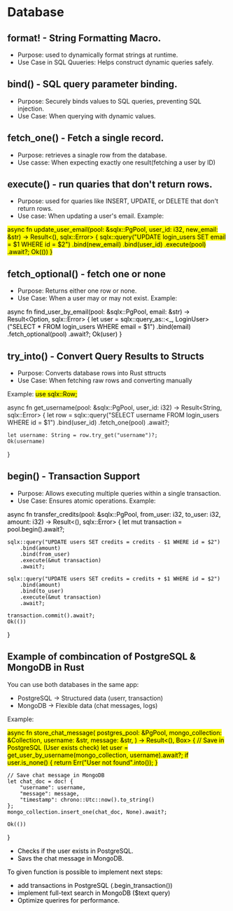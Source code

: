 # Database 

## format! - String Formatting Macro.
- Purpose: used to dynamically format strings at runtime.
- Use Case in SQL Quueries: Helps construct dynamic queries safely. 

## bind() - SQL query parameter binding.
- Purpose: Securely binds values to SQL queries, preventing SQL injection.
- Use Case: When querying with dynamic values.

## fetch_one() - Fetch a single record.
- Purpose: retrieves a sinagle row from the database.
- Use casse: When expecting exactly one result(fetching a user by ID)

## execute() - run quaries that don't return rows.
- Purpose: used for quaries like INSERT, UPDATE, or DELETE that don't return rows.
- Use case: When updating a user's email.
Example:
<mark>
async fn update_user_email(pool: &sqlx::PgPool, user_id: i32, new_email: &str) -> Result<(), sqlx::Error> {
    sqlx::query("UPDATE login_users SET email = $1 WHERE id = $2")
        .bind(new_email)
        .bind(user_id)
        .execute(pool)
        .await?;
    Ok(())
}


</mark>

## fetch_optional() - fetch one or none
- Purpose: Returns either one row or none.
- Use Case: When a user may or may not exist.
Example:
<mark>

async fn find_user_by_email(pool: &sqlx::PgPool, email: &str) -> Result<Option<LoginUser>, sqlx::Error> {
    let user = sqlx::query_as::<_, LoginUser>("SELECT * FROM login_users WHERE email = $1")
        .bind(email)
        .fetch_optional(pool)
        .await?;
    Ok(user)
}


</mark>

## try_into() - Convert Query Results to Structs 
- Purpose: Converts database rows into Rust sttructs
- Use Case: When fetching raw rows and converting manually

Example: 
<mark>
use sqlx::Row;

async fn get_username(pool: &sqlx::PgPool, user_id: i32) -> Result<String, sqlx::Error> {
    let row = sqlx::query("SELECT username FROM login_users WHERE id = $1")
        .bind(user_id)
        .fetch_one(pool)
        .await?;
    
    let username: String = row.try_get("username")?;
    Ok(username)
}


</mark>

## begin() - Transaction Support
- Purpose: Allows executing multiple queries within a single transaction.
- Use Case: Ensures atomic operations.
Example: 
<mark>

async fn transfer_credits(pool: &sqlx::PgPool, from_user: i32, to_user: i32, amount: i32) -> Result<(), sqlx::Error> {
    let mut transaction = pool.begin().await?;
    
    sqlx::query("UPDATE users SET credits = credits - $1 WHERE id = $2")
        .bind(amount)
        .bind(from_user)
        .execute(&mut transaction)
        .await?;

    sqlx::query("UPDATE users SET credits = credits + $1 WHERE id = $2")
        .bind(amount)
        .bind(to_user)
        .execute(&mut transaction)
        .await?;

    transaction.commit().await?;
    Ok(())
}


</mark>

## Example of combincation of PostgreSQL & MongoDB in Rust

You can use both databases in the same app:
- PostgreSQL -> Structured data (userr, transaction)
- MongoDB -> Flexible data (chat messages, logs)

Example: 

<mark>
async fn store_chat_message(
    postgres_pool: &PgPool,
    mongo_collection: &Collection<User>,
    username: &str,
    message: &str,
) -> Result<(), Box<dyn std::error::Error>> {
    // Save in PostgreSQL (User exists check)
    let user = get_user_by_username(mongo_collection, username).await?;
    if user.is_none() {
        return Err("User not found".into());
    }

    // Save chat message in MongoDB
    let chat_doc = doc! {
        "username": username,
        "message": message,
        "timestamp": chrono::Utc::now().to_string()
    };
    mongo_collection.insert_one(chat_doc, None).await?;

    Ok(())
}
- Checks if the user exists in PostgreSQL.
- Savs the chat message in MongoDB.

To given function is possible to implement next steps:
- add transactions in PostgreSQL (.begin_transaction())
- implement full-text search in MongoDB ($text query)
- Optimize querires for performance.

</mark>
